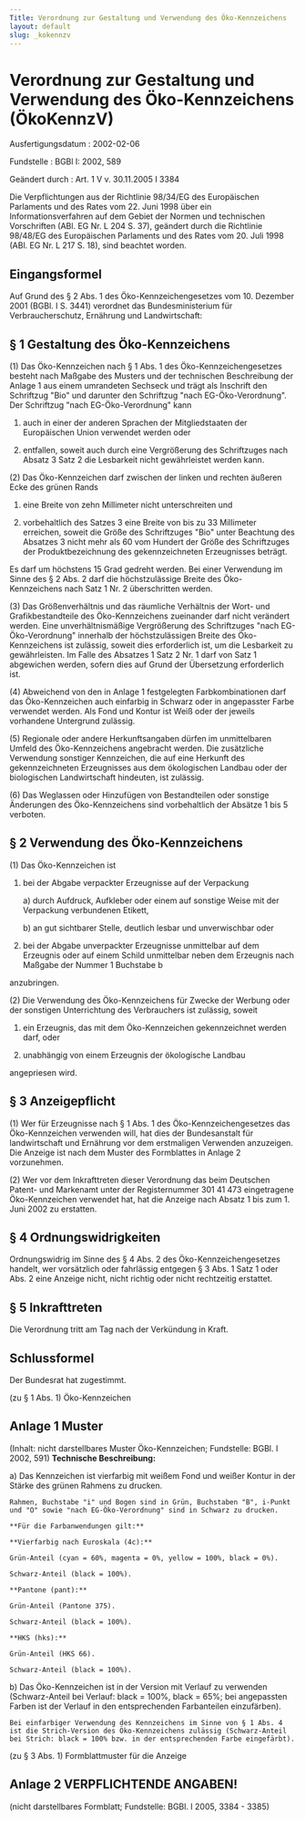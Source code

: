 ```yaml
---
Title: Verordnung zur Gestaltung und Verwendung des Öko-Kennzeichens
layout: default
slug: _kokennzv
---
```


# Verordnung zur Gestaltung und Verwendung des Öko-Kennzeichens (ÖkoKennzV)

Ausfertigungsdatum
:   2002-02-06

Fundstelle
:   BGBl I: 2002, 589

Geändert durch
:   Art. 1 V v. 30.11.2005 I 3384

Die Verpflichtungen aus der Richtlinie 98/34/EG des Europäischen
Parlaments und des Rates vom 22. Juni 1998 über ein
Informationsverfahren auf dem Gebiet der Normen und technischen
Vorschriften (ABl. EG Nr. L 204 S. 37), geändert durch die Richtlinie
98/48/EG des Europäischen Parlaments und des Rates vom 20. Juli 1998
(ABl. EG Nr. L 217 S. 18), sind beachtet worden.


## Eingangsformel

Auf Grund des § 2 Abs. 1 des Öko-Kennzeichengesetzes vom 10. Dezember
2001 (BGBl. I S. 3441) verordnet das Bundesministerium für
Verbraucherschutz, Ernährung und Landwirtschaft:


## § 1 Gestaltung des Öko-Kennzeichens

(1) Das Öko-Kennzeichen nach § 1 Abs. 1 des Öko-Kennzeichengesetzes
besteht nach Maßgabe des Musters und der technischen Beschreibung der
Anlage 1 aus einem umrandeten Sechseck und trägt als Inschrift den
Schriftzug "Bio" und darunter den Schriftzug "nach EG-Öko-Verordnung".
Der Schriftzug "nach EG-Öko-Verordnung" kann

1.  auch in einer der anderen Sprachen der Mitgliedstaaten der
    Europäischen Union verwendet werden oder


2.  entfallen, soweit auch durch eine Vergrößerung des Schriftzuges nach
    Absatz 3 Satz 2 die Lesbarkeit nicht gewährleistet werden kann.




(2) Das Öko-Kennzeichen darf zwischen der linken und rechten äußeren
Ecke des grünen Rands

1.  eine Breite von zehn Millimeter nicht unterschreiten und


2.  vorbehaltlich des Satzes 3 eine Breite von bis zu 33 Millimeter
    erreichen, soweit die Größe des Schriftzuges "Bio" unter Beachtung des
    Absatzes 3 nicht mehr als 60 vom Hundert der Größe des Schriftzuges
    der Produktbezeichnung des gekennzeichneten Erzeugnisses beträgt.



Es darf um höchstens 15 Grad gedreht werden. Bei einer Verwendung im
Sinne des § 2 Abs. 2 darf die höchstzulässige Breite des Öko-
Kennzeichens nach Satz 1 Nr. 2 überschritten werden.

(3) Das Größenverhältnis und das räumliche Verhältnis der Wort- und
Grafikbestandteile des Öko-Kennzeichens zueinander darf nicht
verändert werden. Eine unverhältnismäßige Vergrößerung des
Schriftzuges "nach EG-Öko-Verordnung" innerhalb der höchstzulässigen
Breite des Öko-Kennzeichens ist zulässig, soweit dies erforderlich
ist, um die Lesbarkeit zu gewährleisten. Im Falle des Absatzes 1 Satz
2 Nr. 1 darf von Satz 1 abgewichen werden, sofern dies auf Grund der
Übersetzung erforderlich ist.

(4) Abweichend von den in Anlage 1 festgelegten Farbkombinationen darf
das Öko-Kennzeichen auch einfarbig in Schwarz oder in angepasster
Farbe verwendet werden. Als Fond und Kontur ist Weiß oder der jeweils
vorhandene Untergrund zulässig.

(5) Regionale oder andere Herkunftsangaben dürfen im unmittelbaren
Umfeld des Öko-Kennzeichens angebracht werden. Die zusätzliche
Verwendung sonstiger Kennzeichen, die auf eine Herkunft des
gekennzeichneten Erzeugnisses aus dem ökologischen Landbau oder der
biologischen Landwirtschaft hindeuten, ist zulässig.

(6) Das Weglassen oder Hinzufügen von Bestandteilen oder sonstige
Änderungen des Öko-Kennzeichens sind vorbehaltlich der Absätze 1 bis 5
verboten.


## § 2 Verwendung des Öko-Kennzeichens

(1) Das Öko-Kennzeichen ist

1.  bei der Abgabe verpackter Erzeugnisse auf der Verpackung

    a)  durch Aufdruck, Aufkleber oder einem auf sonstige Weise mit der
        Verpackung verbundenen Etikett,


    b)  an gut sichtbarer Stelle, deutlich lesbar und unverwischbar oder





2.  bei der Abgabe unverpackter Erzeugnisse unmittelbar auf dem Erzeugnis
    oder auf einem Schild unmittelbar neben dem Erzeugnis nach Maßgabe der
    Nummer 1 Buchstabe b



anzubringen.

(2) Die Verwendung des Öko-Kennzeichens für Zwecke der Werbung oder
der sonstigen Unterrichtung des Verbrauchers ist zulässig, soweit

1.  ein Erzeugnis, das mit dem Öko-Kennzeichen gekennzeichnet werden darf,
    oder


2.  unabhängig von einem Erzeugnis der ökologische Landbau



angepriesen wird.


## § 3 Anzeigepflicht

(1) Wer für Erzeugnisse nach § 1 Abs. 1 des Öko-Kennzeichengesetzes
das Öko-Kennzeichen verwenden will, hat dies der Bundesanstalt für
landwirtschaft und Ernährung vor dem erstmaligen Verwenden anzuzeigen.
Die Anzeige ist nach dem Muster des Formblattes in Anlage 2
vorzunehmen.

(2) Wer vor dem Inkrafttreten dieser Verordnung das beim Deutschen
Patent- und Markenamt unter der Registernummer 301 41 473 eingetragene
Öko-Kennzeichen verwendet hat, hat die Anzeige nach Absatz 1 bis zum
1\. Juni 2002 zu erstatten.


## § 4 Ordnungswidrigkeiten

Ordnungswidrig im Sinne des § 4 Abs. 2 des Öko-Kennzeichengesetzes
handelt, wer vorsätzlich oder fahrlässig entgegen § 3 Abs. 1 Satz 1
oder Abs. 2 eine Anzeige nicht, nicht richtig oder nicht rechtzeitig
erstattet.


## § 5 Inkrafttreten

Die Verordnung tritt am Tag nach der Verkündung in Kraft.


## Schlussformel

Der Bundesrat hat zugestimmt.

(zu § 1 Abs. 1)
Öko-Kennzeichen

## Anlage 1 Muster

(Inhalt: nicht darstellbares Muster Öko-Kennzeichen;
Fundstelle: BGBl. I 2002, 591)
**Technische Beschreibung:**

a)  Das Kennzeichen ist vierfarbig mit weißem Fond und weißer Kontur in
    der Stärke des grünen Rahmens zu drucken.

    Rahmen, Buchstabe "i" und Bogen sind in Grün, Buchstaben "B", i-Punkt
    und "O" sowie "nach EG-Öko-Verordnung" sind in Schwarz zu drucken.

    **Für die Farbanwendungen gilt:**

    **Vierfarbig nach Euroskala (4c):**

    Grün-Anteil (cyan = 60%, magenta = 0%, yellow = 100%, black = 0%).

    Schwarz-Anteil (black = 100%).

    **Pantone (pant):**

    Grün-Anteil (Pantone 375).

    Schwarz-Anteil (black = 100%).

    **HKS (hks):**

    Grün-Anteil (HKS 66).

    Schwarz-Anteil (black = 100%).


b)  Das Öko-Kennzeichen ist in der Version mit Verlauf zu verwenden
    (Schwarz-Anteil bei Verlauf: black = 100%, black = 65%; bei
    angepassten Farben ist der Verlauf in den entsprechenden Farbanteilen
    einzufärben).

    Bei einfarbiger Verwendung des Kennzeichens im Sinne von § 1 Abs. 4
    ist die Strich-Version des Öko-Kennzeichens zulässig (Schwarz-Anteil
    bei Strich: black = 100% bzw. in der entsprechenden Farbe eingefärbt).




(zu § 3 Abs. 1)
Formblattmuster für die Anzeige

## Anlage 2 VERPFLICHTENDE ANGABEN!

(nicht darstellbares Formblatt;
Fundstelle: BGBl. I 2005, 3384 - 3385)

